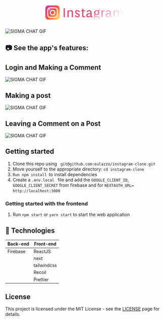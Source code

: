  
<h1 align="center">
   <img alt="Implly" src="github/logo.svg" width="250px" />
</h1>


 ![SIGMA CHAT GIF](github/beforeLogin.gif)



## :camera: See the app's features:

<h2>Login and Making a Comment</h2>

![SIGMA CHAT GIF](github/loginAndMakingAcomment.gif)

<h2>Making a post</h2>

![SIGMA CHAT GIF](github/making-a-post.gif)

<h2>Leaving a Comment on a Post</h2>

![SIGMA CHAT GIF](github/makingAComment.gif)

## Getting started
<ol>
   <li>Clone this repo using <code> git@github.com:eulazzo/instagram-clone.git</code></li>
   <li>Move yourself to the appropriate directory: <code>cd instagram-clone</code></li>
   <li><code>Run npm install </code>to install dependencies</li>
   <li>Create a <code>.env.local </code>  file and add the <code>GOOGLE_CLIENT_ID</code>,</br><code>GOOGLE_CLIENT_SECRET</code> from firebase and for <code>NEXTAUTH_URL= http://localhost:3000</code></li>
</ol> 

### Getting started with the frontend

1. Run `npm start` or `yarn start` to start the web application <br>

## :rocket: Technologies

<table>
   
  <thead>
    <th>Back-end</th>
    <th>Front-end</th>
  </thead>
   
  <tbody>
    <tr>
      <td>Firebase</td>
      <td>ReactJS</td>
    </tr>
     <tr>
      <td></td>
      <td>next</td>
    </tr>
    <tr>
      <td></td>
      <td>tailwindcss</td>
    </tr>
    <tr>
      <td></td>
      <td>Recoil</td>
    </tr>
   <tr>
      <td></td>
      <td>Prettier</td>
    </tr>
  </tbody>
  
</table>

## License

This project is licensed under the MIT License - see the [LICENSE](https://opensource.org/licenses/MIT) page for details.
<!-- <h4>Techs:</h4>

![image](https://img.shields.io/badge/React-20232A?style=for-the-badge&logo=react&logoColor=61DAFB)  
![image](https://img.shields.io/badge/Node.js-43853D?style=for-the-badge&logo=node.js&logoColor=white)

  -->

 
